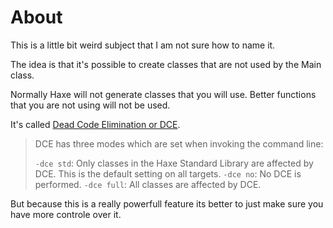 # About

This is a little bit weird subject that I am not sure how to name it.

The idea is that it's possible to create classes that are not used by the Main class.

Normally Haxe will not generate classes that you will use. Better functions that you are not using will not be used.

It's called [Dead Code Elimination or DCE](https://haxe.org/manual/cr-dce.html).

> DCE has three modes which are set when invoking the command line:
>
> `-dce std`: Only classes in the Haxe Standard Library are affected by DCE. This is the default setting on all targets.
> `-dce no`: No DCE is performed.
> `-dce full`: All classes are affected by DCE.

But because this is a really powerfull feature its better to just make sure you have more controle over it.